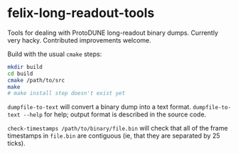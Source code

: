 # felix-long-readout-tools
Tools for dealing with ProtoDUNE long-readout binary dumps. Currently very hacky. Contributed improvements welcome.

Build with the usual `cmake` steps:

```bash
mkdir build
cd build
cmake /path/to/src
make
# make install step doesn't exist yet
```

`dumpfile-to-text` will convert a binary dump into a text format. `dumpfile-to-text --help` for help; output format is described in the source code.

`check-timestamps /path/to/binary/file.bin` will check that all of the frame timestamps in `file.bin` are contiguous (ie, that they are separated by 25 ticks).
